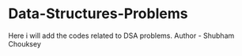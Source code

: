# Data-Structures-Problems
Here i will add the codes related to DSA problems.
Author - Shubham Chouksey
